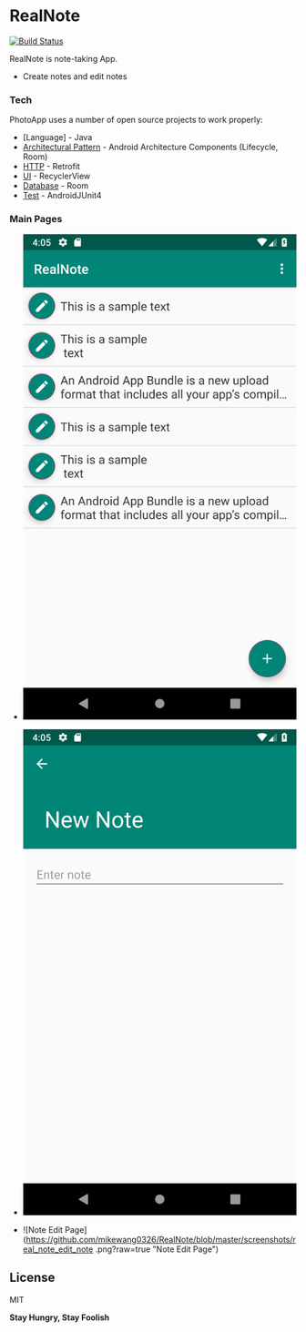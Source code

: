 # RealNote

[![Build Status](https://travis-ci.org/joemccann/dillinger.svg?branch=master)](https://travis-ci.org/joemccann/dillinger)

RealNote is note-taking App.

  - Create notes and edit notes
  
### Tech

PhotoApp uses a number of open source projects to work properly:

* [Language] - Java
* [Architectural Pattern] - Android Architecture Components (Lifecycle, Room)
* [HTTP] - Retrofit
* [UI] - RecyclerView
* [Database] - Room
* [Test] - AndroidJUnit4


### Main Pages
  - ![Note List Page](https://github.com/mikewang0326/RealNote/blob/master/screenshots/real_note_list_page.png?raw=true "Note List Page")

  - ![Note Create Page](https://github.com/mikewang0326/RealNote/blob/master/screenshots/real_note_create_note.png?raw=true "Note Create Page")
  
  - ![Note Edit Page](https://github.com/mikewang0326/RealNote/blob/master/screenshots/real_note_edit_note
 .png?raw=true "Note Edit Page")


License
----

MIT


**Stay Hungry, Stay Foolish**

[//]: # (These are reference links used in the body of this note and get stripped out when the markdown processor does its job. There is no need to format nicely because it shouldn't be seen. Thanks SO - http://stackoverflow.com/questions/4823468/store-comments-in-markdown-syntax)
   
   [Architectural Pattern]: <https://developer.android.com/topic/libraries/architecture>
   [HTTP]: <https://square.github.io/retrofit/>
   [UI]: <https://developer.android.com/reference/android/support/v7/widget/RecyclerView>
   [Database]: <https://developer.android.com/training/data-storage/room/index.html>
   [Test]: <https://developer.android.com/reference/android/support/test/runner/AndroidJUnit4>


   
   
